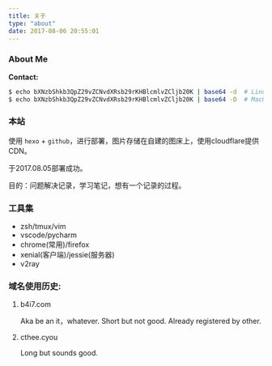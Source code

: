 ```yaml
---
title: 关于
type: "about"
date: 2017-08-06 20:55:01
---
```


### About Me

**Contact:**

```bash
$ echo bXNzbShkb3QpZ29vZCNvdXRsb29rKHBlcmlvZCljb20K | base64 -d  # Linux
$ echo bXNzbShkb3QpZ29vZCNvdXRsb29rKHBlcmlvZCljb20K | base64 -D  # MacOS
```

### 本站

使用 `hexo` + `github`，进行部署，图片存储在自建的图床上，使用cloudflare提供CDN。

于2017.08.05部署成功。

目的：问题解决记录，学习笔记，想有一个记录的过程。

### 工具集
   - zsh/tmux/vim
   - vscode/pycharm
   - chrome(常用)/firefox
   - xenial(客户端)/jessie(服务器)
   - v2ray

### 域名使用历史:

1. b4i7.com

   Aka be an it，whatever. Short but not good. Already registered by other.

2. cthee.cyou

   Long but sounds good.

